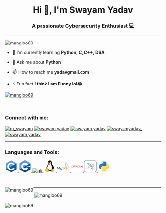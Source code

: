 <h1 align="center">Hi 👋, I'm Swayam Yadav</h1>
<h3 align="center">A passionate Cybersecurity Enthusiast 💻</h3>
<hr>
<p align="left"> <img src="https://komarev.com/ghpvc/?username=mangloo69&label=Profile%20views&color=0e75b6&style=flat" alt="mangloo69" /> </p>

- 🌱 I’m currently learning **Python, C, C++, DSA**

- 💬 Ask me about **Python**

- 📫 How to reach me **yadavgmail.com**

- ⚡ Fun fact **I think I am Funny lol😂**

<p align="left"> <a href="https://github.com/ryo-ma/github-profile-trophy"><img src="https://github-profile-trophy.vercel.app/?username=mangloo69" alt="mangloo69" /></a> </p>
<br>
<h3 align="left">Connect with me:</h3>
<p align="left">
<a href="https://twitter.com/m_swayam" target="blank"><img align="center" src="https://raw.githubusercontent.com/rahuldkjain/github-profile-readme-generator/master/src/images/icons/Social/twitter.svg" alt="m_swayam" height="30" width="40" /></a>
<a href="https://linkedin.com/in/swayam yadav" target="blank"><img align="center" src="https://raw.githubusercontent.com/rahuldkjain/github-profile-readme-generator/master/src/images/icons/Social/linked-in-alt.svg" alt="swayam yadav" height="30" width="40" /></a>
<a href="https://fb.com/swayam yadav" target="blank"><img align="center" src="https://raw.githubusercontent.com/rahuldkjain/github-profile-readme-generator/master/src/images/icons/Social/facebook.svg" alt="swayam yadav" height="30" width="40" /></a>
<a href="https://instagram.com/swayamyadav_" target="blank"><img align="center" src="https://raw.githubusercontent.com/rahuldkjain/github-profile-readme-generator/master/src/images/icons/Social/instagram.svg" alt="swayamyadav_" height="30" width="40" /></a>
<a href="https://www.youtube.com/c/swayam yadav" target="blank"><img align="center" src="https://raw.githubusercontent.com/rahuldkjain/github-profile-readme-generator/master/src/images/icons/Social/youtube.svg" alt="swayam yadav" height="30" width="40" /></a>
</p>
<hr>
<h3 align="left">Languages and Tools:</h3>
<p align="left"> <a href="https://www.cprogramming.com/" target="_blank" rel="noreferrer"> <img src="https://raw.githubusercontent.com/devicons/devicon/master/icons/c/c-original.svg" alt="c" width="40" height="40"/> </a> <a href="https://www.w3schools.com/cpp/" target="_blank" rel="noreferrer"> <img src="https://raw.githubusercontent.com/devicons/devicon/master/icons/cplusplus/cplusplus-original.svg" alt="cplusplus" width="40" height="40"/> </a> <a href="https://git-scm.com/" target="_blank" rel="noreferrer"> <img src="https://www.vectorlogo.zone/logos/git-scm/git-scm-icon.svg" alt="git" width="40" height="40"/> </a> <a href="https://www.linux.org/" target="_blank" rel="noreferrer"> <img src="https://raw.githubusercontent.com/devicons/devicon/master/icons/linux/linux-original.svg" alt="linux" width="40" height="40"/> </a> <a href="https://www.mysql.com/" target="_blank" rel="noreferrer"> <img src="https://raw.githubusercontent.com/devicons/devicon/master/icons/mysql/mysql-original-wordmark.svg" alt="mysql" width="40" height="40"/> </a> <a href="https://www.oracle.com/" target="_blank" rel="noreferrer"> <img src="https://raw.githubusercontent.com/devicons/devicon/master/icons/oracle/oracle-original.svg" alt="oracle" width="40" height="40"/> </a> <a href="https://www.photoshop.com/en" target="_blank" rel="noreferrer"> <img src="https://raw.githubusercontent.com/devicons/devicon/master/icons/photoshop/photoshop-line.svg" alt="photoshop" width="40" height="40"/> </a> <a href="https://www.python.org" target="_blank" rel="noreferrer"> <img src="https://raw.githubusercontent.com/devicons/devicon/master/icons/python/python-original.svg" alt="python" width="40" height="40"/> </a> </p>

<br>
<p><img align="left" src="https://github-readme-stats.vercel.app/api/top-langs?username=mangloo69&show_icons=true&locale=en&layout=compact" alt="mangloo69" /></p>
<hr>
<p>&nbsp;<img align="center" src="https://github-readme-stats.vercel.app/api?username=mangloo69&show_icons=true&locale=en" alt="mangloo69" /></p>

<p><img align="center" src="https://github-readme-streak-stats.herokuapp.com/?user=mangloo69&" alt="mangloo69" /></p>
